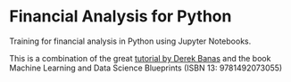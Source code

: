 # Financial Analysis for Python

Training for financial analysis in Python using Jupyter Notebooks. 

This is a combination of the great [tutorial by Derek Banas](https://www.youtube.com/watch?v=4jaBKXDqg9U&t) and the book Machine Learning and Data Science Blueprints (ISBN 13: 9781492073055)